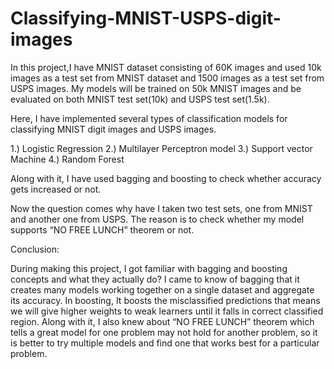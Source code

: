 # Classifying-MNIST-USPS-digit-images
In this project,I have MNIST dataset consisting of 60K images and used 10k images as a test set from MNIST dataset and 1500 images as a test set from USPS images. My models will be trained on 50k MNIST images and be evaluated on both MNIST test set(10k) and USPS test set(1.5k).

Here, I have implemented several types of classification models for classifying MNIST digit images and USPS images.

1.) Logistic Regression 2.) Multilayer Perceptron model 3.) Support vector Machine 4.) Random Forest

Along with it, I have used bagging and boosting to check whether accuracy gets increased or not.

Now the question comes why have I taken two test sets, one from MNIST and another one from USPS. The reason is to check whether my model supports “NO FREE LUNCH” theorem or not.

Conclusion:

During making this project, I got familiar with bagging and boosting concepts and what they actually do? I came to know of bagging that it creates many models working together on a single dataset and aggregate its accuracy. In boosting, It boosts the misclassified predictions that means we will give higher weights to weak learners until it falls in correct classified region. Along with it, I also knew about “NO FREE LUNCH” theorem which tells a great model for one problem may not hold for another problem, so it is better to try multiple models and find one that works best for a particular problem.
